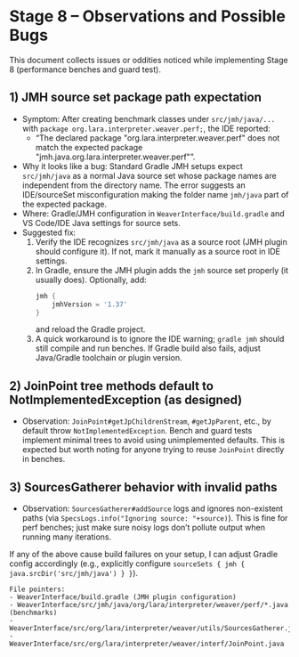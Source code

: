 # Stage 8 – Observations and Possible Bugs

This document collects issues or oddities noticed while implementing Stage 8 (performance benches and guard test).

## 1) JMH source set package path expectation
- Symptom: After creating benchmark classes under `src/jmh/java/...` with `package org.lara.interpreter.weaver.perf;`, the IDE reported:
  - “The declared package "org.lara.interpreter.weaver.perf" does not match the expected package "jmh.java.org.lara.interpreter.weaver.perf"”.
- Why it looks like a bug: Standard Gradle JMH setups expect `src/jmh/java` as a normal Java source set whose package names are independent from the directory name. The error suggests an IDE/sourceSet misconfiguration making the folder name `jmh/java` part of the expected package.
- Where: Gradle/JMH configuration in `WeaverInterface/build.gradle` and VS Code/IDE Java settings for source sets.
- Suggested fix:
  1) Verify the IDE recognizes `src/jmh/java` as a source root (JMH plugin should configure it). If not, mark it manually as a source root in IDE settings.
  2) In Gradle, ensure the JMH plugin adds the `jmh` source set properly (it usually does). Optionally, add:
     ```gradle
     jmh {
         jmhVersion = '1.37'
     }
     ```
     and reload the Gradle project.
  3) A quick workaround is to ignore the IDE warning; `gradle jmh` should still compile and run benches. If Gradle build also fails, adjust Java/Gradle toolchain or plugin version.

## 2) JoinPoint tree methods default to NotImplementedException (as designed)
- Observation: `JoinPoint#getJpChildrenStream`, `#getJpParent`, etc., by default throw `NotImplementedException`. Bench and guard tests implement minimal trees to avoid using unimplemented defaults. This is expected but worth noting for anyone trying to reuse `JoinPoint` directly in benches.

## 3) SourcesGatherer behavior with invalid paths
- Observation: `SourcesGatherer#addSource` logs and ignores non-existent paths (via `SpecsLogs.info("Ignoring source: "+source)`). This is fine for perf benches; just make sure noisy logs don’t pollute output when running many iterations.

If any of the above cause build failures on your setup, I can adjust Gradle config accordingly (e.g., explicitly configure `sourceSets { jmh { java.srcDir('src/jmh/java') } }`).

```text
File pointers:
- WeaverInterface/build.gradle (JMH plugin configuration)
- WeaverInterface/src/jmh/java/org/lara/interpreter/weaver/perf/*.java (benchmarks)
- WeaverInterface/src/org/lara/interpreter/weaver/utils/SourcesGatherer.java
- WeaverInterface/src/org/lara/interpreter/weaver/interf/JoinPoint.java
```